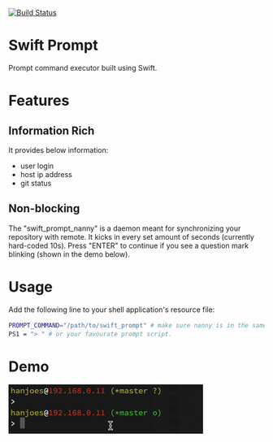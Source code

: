 [![Build Status](https://travis-ci.org/hanjoes/swift-prompt.svg?branch=master)](https://travis-ci.org/hanjoes/swift-prompt)

# Swift Prompt

Prompt command executor built using Swift. 

# Features

## Information Rich
It provides below information:
* user login
* host ip address
* git status

## Non-blocking
The "swift_prompt_nanny" is a daemon meant for synchronizing your repository with remote. It kicks in every set amount of seconds (currently hard-coded 10s). Press "ENTER" to continue if you see a question mark blinking (shown in the demo below).

# Usage

Add the following line to your shell application's resource file:

```bash
PROMPT_COMMAND="/path/to/swift_prompt" # make sure nanny is in the same folder
PS1 = "> " # or your favourate prompt script.
```

# Demo

![Quick Demo](./swift_prompt_demo.gif)